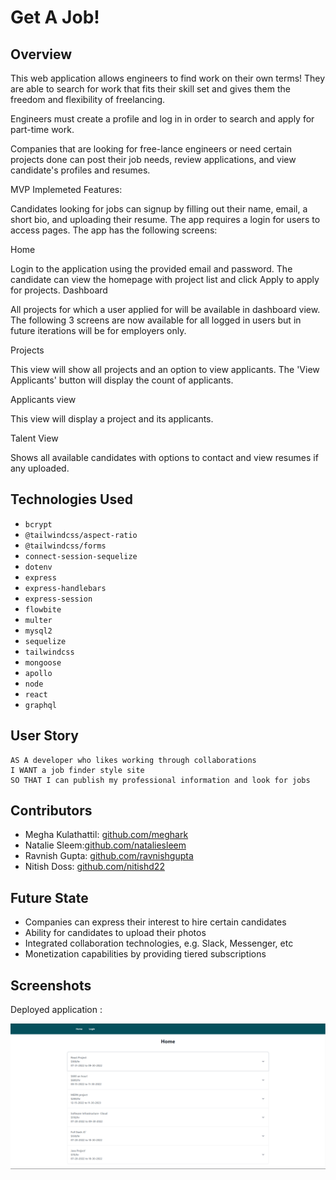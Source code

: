 # Get A Job!

## Overview
This web application allows engineers to find work on their own terms! They are able to search for work that fits their skill set and gives them the freedom and flexibility of freelancing. <p>
Engineers must create a profile and log in in order to search and apply for part-time work. <p>
Companies that are looking for free-lance engineers or need certain projects done can post their job needs, review applications, and view candidate's profiles and resumes.<p>

<p>MVP Implemeted Features:<p>
Candidates looking for jobs can signup by filling out their name, email, a short bio, and uploading their resume.
The app requires a login for users to access pages.
The app has the following screens:<p>
Home <p>
Login to the application using the provided email and password.
The candidate can view the homepage with project list and click Apply to apply for projects.
Dashboard<p>
All projects for which a user applied for will be available in dashboard view.
The following 3 screens are now available for all logged in users but in future iterations will be for employers only.

Projects<p>
This view will show all projects and an option to view applicants. The 'View Applicants' button will display the count of applicants.

Applicants view<p>
This view will display a project and its applicants.

Talent View<p>
Shows all available candidates with options to contact and view resumes if any uploaded.

## Technologies Used
- `bcrypt`
- `@tailwindcss/aspect-ratio`
- `@tailwindcss/forms`
- `connect-session-sequelize`
- `dotenv`
- `express`
- `express-handlebars`
- `express-session`
- `flowbite`
- `multer`
- `mysql2`
- `sequelize`
- `tailwindcss`
- `mongoose`
- `apollo`
- `node`
- `react`
- `graphql`


## User Story
```
AS A developer who likes working through collaborations
I WANT a job finder style site
SO THAT I can publish my professional information and look for jobs
```

## Contributors
- Megha Kulathattil: [github.com/meghark](https://github.com/meghark)
- Natalie Sleem:[github.com/nataliesleem](https://github.com/nataliesleem)
- Ravnish Gupta: [github.com/ravnishgupta](https://github.com/ravnishgupta)
- Nitish Doss: [github.com/nitishd22](https://github.com/nitishd22)

## Future State
- Companies can express their interest to hire certain candidates
- Ability for candidates to upload their photos
- Integrated collaboration technologies, e.g. Slack, Messenger, etc
- Monetization capabilities by providing tiered subscriptions 

## Screenshots 
Deployed application : 



![Screenshot of the application](/images/application-screenshot.PNG)